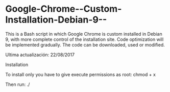 # Google-Chrome--Custom-Installation-Debian-9--
This is a Bash script in which Google Chrome is custom installed in Debian 9, with more complete control of the installation site. Code optimization will be implemented gradually. The code can be downloaded, used or modified.

Ultima actualización: 22/08/2017

Installation

To install only you have to give execute permissions as root:
chmod + x <file>

Then run:
./<file>
